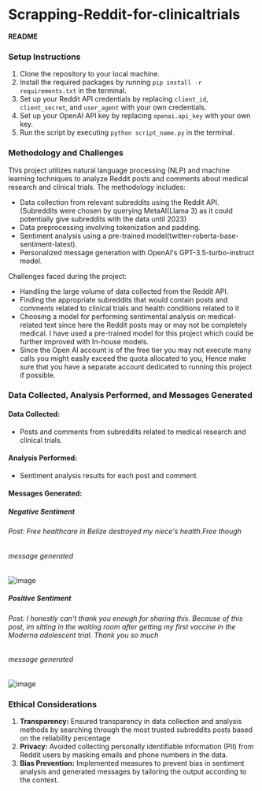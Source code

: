 # Scrapping-Reddit-for-clinicaltrials
**README**

### Setup Instructions
1. Clone the repository to your local machine.
2. Install the required packages by running `pip install -r requirements.txt` in the terminal.
3. Set up your Reddit API credentials by replacing `client_id`, `client_secret`, and `user_agent` with your own credentials.
4. Set up your OpenAI API key by replacing `openai.api_key` with your own key.
5. Run the script by executing `python script_name.py` in the terminal.

### Methodology and Challenges
This project utilizes natural language processing (NLP) and machine learning techniques to analyze Reddit posts and comments about medical research and clinical trials. The methodology includes:
- Data collection from relevant subreddits using the Reddit API.(Subreddits were chosen by querying MetaAI(Llama 3) as it could potentially give subreddits with the data until 2023) 
- Data preprocessing involving tokenization and padding.
- Sentiment analysis using a pre-trained model(twitter-roberta-base-sentiment-latest).
- Personalized message generation with OpenAI's GPT-3.5-turbo-instruct model.

Challenges faced during the project:
- Handling the large volume of data collected from the Reddit API.
- Finding the appropriate subreddits that would contain posts and comments related to clinical trials and health conditions related to it
- Choosing a model for performing sentimental analysis on medical-related text since here the Reddit posts may or may not be completely medical. I have used a pre-trained model for this project which could be further improved with In-house models.
- Since the Open AI account is of the free tier you may not execute many calls you might easily exceed the quota allocated to you, Hence make sure that you have a separate account dedicated to running this project if possible.

### Data Collected, Analysis Performed, and Messages Generated
#### Data Collected:
- Posts and comments from subreddits related to medical research and clinical trials.
#### Analysis Performed:
- Sentiment analysis results for each post and comment.

#### Messages Generated:

##### Negative Sentiment
###### Post: Free healthcare in Belize destroyed my niece's health.Free though
###### message generated
![image](https://github.com/hrkkumar/Scrapping-Reddit-for-clinicaltrials/assets/163475218/c573b284-5c46-46d0-96ad-8faaedb184ba)

##### Positive Sentiment
###### Post: I honestly can't thank you enough for sharing this. Because of this post, im sitting in the waiting room after getting my first vaccine in the Moderna adolescent trial. Thank you so much
###### message generated
![image](https://github.com/hrkkumar/Scrapping-Reddit-for-clinicaltrials/assets/163475218/85e8480d-2f2f-4551-9373-ed1434d66d00)

### Ethical Considerations
1. **Transparency:** Ensured transparency in data collection and analysis methods by searching through the most trusted subreddits posts based on the reliability percentage
2. **Privacy:** Avoided collecting personally identifiable information (PII) from Reddit users by masking emails and phone numbers in the data.
3. **Bias Prevention:** Implemented measures to prevent bias in sentiment analysis and generated messages by tailoring the output according to the context.

